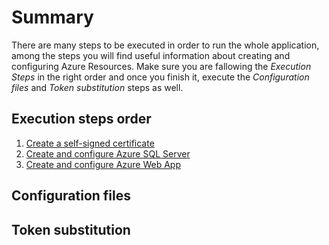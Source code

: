 # Summary
There are many steps to be executed in order to run the whole application, among the steps you will find useful information about creating  and configuring Azure Resources. Make sure you are fallowing the *Execution Steps* in the  right order and once you finish it, execute the *Configuration files* and *Token substitution* steps as well.

## Execution steps order

  1. [Create a self-signed certificate](https://github.com/DonRamaral/azure-b2c/tree/master/documentation/create-a-self-signed-certificate.md) 
  2. [Create and configure Azure SQL Server](https://github.com/DonRamaral/azure-b2c/tree/master/documentation/create-and-configure-azure-sql-server.md)
  3. [Create and configure Azure Web App](https://github.com/DonRamaral/azure-b2c/tree/master/documentation/create-and-configure--azure-web-app.md)
  

## Configuration files

  

## Token substitution